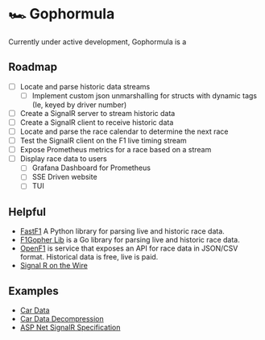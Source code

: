 # 🏎️ Gophormula

Currently under active development, Gophormula is a 

## Roadmap

 - [ ] Locate and parse historic data streams
   - [ ] Implement custom json unmarshalling for structs with dynamic tags (Ie, keyed by driver number) 
 - [ ] Create a SignalR server to stream historic data
 - [ ] Create a SignalR client to receive historic data
 - [ ] Locate and parse the race calendar to determine the next race
 - [ ] Test the SignalR client on the F1 live timing stream
 - [ ] Expose Prometheus metrics for a race based on a stream
 - [ ] Display race data to users
   - [ ] Grafana Dashboard for Prometheus
   - [ ] SSE Driven website
   - [ ] TUI

## Helpful

 - [FastF1](https://docs.fastf1.dev/) A Python library for parsing live and historic race data.
 - [F1Gopher Lib](https://github.com/f1gopher/f1gopherlib) is a Go library for parsing live and historic race data.
 - [OpenF1](https://openf1.org/) is service that exposes an API for race data in JSON/CSV format. Historical data is free, live is paid. 
 - [Signal R on the Wire](https://blog.3d-logic.com/2015/03/29/signalr-on-the-wire-an-informal-description-of-the-signalr-protocol/)

## Examples

 - [Car Data](https://livetiming.formula1.com/static/2021/2021-04-18_Emilia_Romagna_Grand_Prix/2021-04-18_Race/CarData.z.jsonStream)
 - [Car Data Decompression](https://github.com/theOehrly/Fast-F1/issues/24)
 - [ASP Net SignalR Specification](https://github.com/dotnet/aspnetcore/blob/main/src/SignalR/docs/specs/TransportProtocols.md)